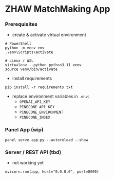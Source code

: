 # ZHAW MatchMaking App

### Prerequisites
- create & activate virtual environment
```shell
# PowerShell
python -m venv env
.\env\Scripts\activate

# Linux / WSL
virtualenv --python python3.11 venv
source venv/bin/activate
```

- install requirements
```shell
pip install -r requirements.txt
```

- replace environment variables in `.env`:
  - `OPENAI_API_KEY` 
  - `PINECONE_API_KEY`
  - `PINECONE_ENVIRONMENT`
  - `PINECONE_INDEX`

### Panel App (wip)

```shell
panel serve app.py --autoreload --show
```

### Server / REST API (tbd)
- not working yet
```shell
uvicorn.run(app, host="0.0.0.0", port=8000)
```
